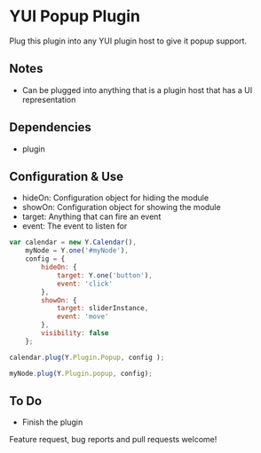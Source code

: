 YUI Popup Plugin
============

Plug this plugin into any YUI plugin host to give it popup support.

Notes
----
*   Can be plugged into anything that is a plugin host that has a UI representation

Dependencies
----
*   plugin

Configuration & Use
---------
*   hideOn: Configuration object for hiding the module
*   showOn: Configuration object for showing the module
*   target: Anything that can fire an event
*   event: The event to listen for

```javascript
var calendar = new Y.Calendar(),
    myNode = Y.one('#myNode'),
    config = {
        hideOn: {
            target: Y.one('button'),
            event: 'click'
        },
        showOn: {
            target: sliderInstance,
            event: 'move'
        },
        visibility: false
    };

calendar.plug(Y.Plugin.Popup, config );

myNode.plug(Y.Plugin.popup, config);
```

To Do
-----
*   Finish the plugin

Feature request, bug reports and pull requests welcome!